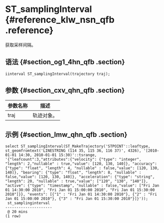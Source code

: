 # ST\_samplingInterval {#reference_klw_nsn_qfb .reference}

获取采样间隔。

## 语法 {#section_og1_4hn_qfb .section}

``` {#codeblock_8ny_96m_ddg}
iinterval ST_samplingInterval(trajectory traj);
```

## 参数 {#section_cxv_qhn_qfb .section}

|参数名称|描述|
|----|--|
|traj|轨迹对象。|

## 示例 {#section_lmw_qhn_qfb .section}

``` {#codeblock_hfy_vd6_l9o}
select ST_samplingInterval(ST_MakeTrajectory('STPOINT'::leaftype, st_geomfromtext('LINESTRING (114 35, 115 36, 116 37)', 4326), '[2010-01-01 14:30, 2010-01-01 15:30)'::tsrange, '{"leafcount":3,"attributes":{"velocity": {"type": "integer", "length": 2,"nullable" : true,"value": [120, 130, 140]}, "accuracy": {"type": "float", "length": 4, "nullable" : false,"value": [120, 130, 140]}, "bearing": {"type": "float", "length": 8, "nullable" : false,"value": [120, 130, 140]}, "acceleration": {"type": "string", "length": 20, "nullable" : true,"value": ["120", "130", "140"]}, "active": {"type": "timestamp", "nullable" : false,"value": ["Fri Jan 01 14:30:00 2010", "Fri Jan 01 15:00:00 2010", "Fri Jan 01 15:30:00 2010"]}}, "events": [{"1" : "Fri Jan 01 14:30:00 2010"}, {"2" : "Fri Jan 01 15:00:00 2010"}, {"3" : "Fri Jan 01 15:30:00 2010"}]}'));
 st_samplinginterval 
---------------------
 @ 20 mins
(1 row)
```

